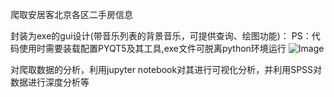 爬取安居客北京各区二手房信息


封装为exe的gui设计(带音乐列表的背景音乐，可提供查询、绘图功能)：
PS：代码使用时需要装载配置PYQT5及其工具,exe文件可脱离python环境运行
![Image](https://github.com/ElleryJallet/img-holder/blob/master/test2.png)

对爬取数据的分析，利用jupyter notebook对其进行可视化分析，并利用SPSS对数据进行深度分析等
